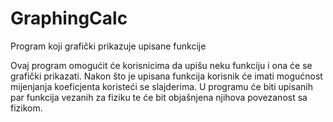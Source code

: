 # GraphingCalc
Program koji grafički prikazuje upisane funkcije

Ovaj program omogućit će korisnicima da upišu neku funkciju i ona će se grafički prikazati. Nakon što je upisana funkcija korisnik će imati mogućnost mijenjanja koeficjenta koristeći se slajderima. U programu će biti upisanih par funkcija vezanih za fiziku te će bit objašnjena njihova povezanost sa fizikom.
